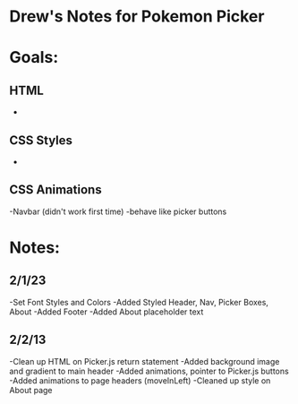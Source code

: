 # Drew's Notes for Pokemon Picker


# Goals:

## HTML
-

## CSS Styles
-

## CSS Animations
-Navbar (didn't work first time)
  -behave like picker buttons


# Notes:

## 2/1/23
-Set Font Styles and Colors
-Added Styled Header, Nav, Picker Boxes, About
-Added Footer
-Added About placeholder text

## 2/2/13
-Clean up HTML on Picker.js return statement
-Added background image and gradient to main header
-Added animations, pointer to Picker.js buttons
-Added animations to page headers (moveInLeft)
-Cleaned up style on About page